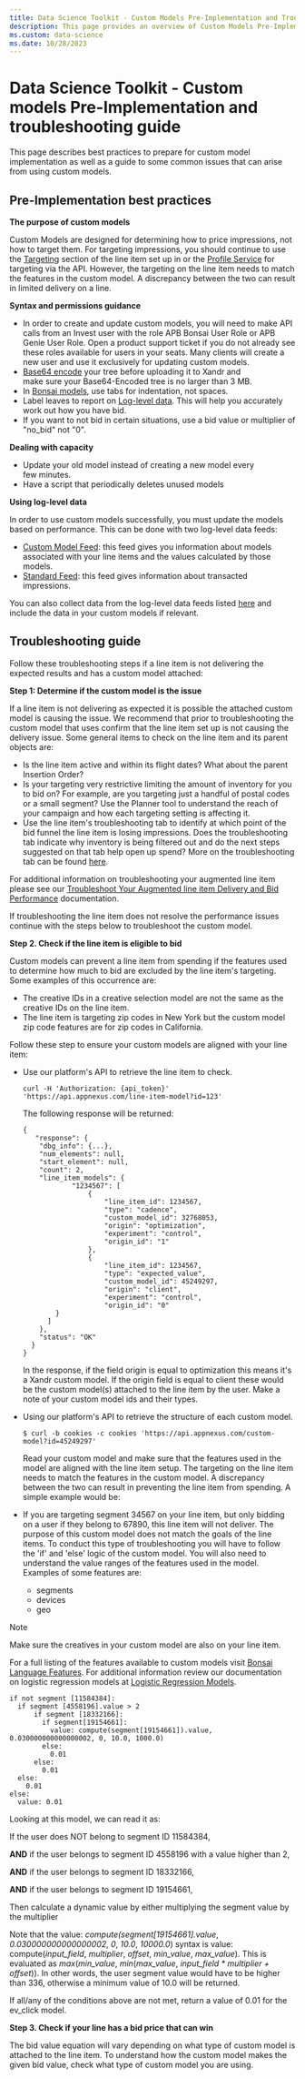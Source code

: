 ```yaml
---
title: Data Science Toolkit - Custom Models Pre-Implementation and Troubleshooting Guide
description: This page provides an overview of Custom Models Pre-Implementation best practices and Troubleshooting guide.  
ms.custom: data-science
ms.date: 10/28/2023
---
```



# Data Science Toolkit - Custom models Pre-Implementation and troubleshooting guide

This page describes best practices to prepare for custom model implementation as well as a guide to some common issues that can arise from using custom models.

## Pre-Implementation best practices

**The purpose of custom models**

Custom Models are designed for determining how to price impressions, not how to target them. For targeting impressions, you should continue to use the [Targeting](../invest/buy-side-targeting.md) section of the line item set up in  or the [Profile Service](../digital-platform-api/profile-service.md) for targeting via the API. However, the targeting on the line item needs to match the features in the custom model​. A discrepancy between the two can result in limited delivery on a line.

**Syntax and permissions guidance**

- In order to create and update custom models, you will need to make API calls from an Invest user with the role APB Bonsai User Role or APB Genie User Role. Open a product support ticket if you do not already see these roles available for users in your seats. Many clients will create a new user and use it exclusively for updating custom models.
- [Base64 encode](https://developer.mozilla.org/en-US/docs/Glossary/Base64) your tree before uploading it to Xandr and make sure your Base64-Encoded tree is no larger than 3 MB.​
- In [Bonsai models](the-bonsai-language.md), use tabs for indentation, not spaces.
- Label leaves to report on [Log-level data](../log-level-data/log-level-data-feeds.md). This will help you accurately work out how you have bid.
- If you want to not bid in certain situations, use a bid value or multiplier of "no_bid" not "0".

**Dealing with capacity**

- Update your old model instead of creating a new model every few minutes.​
- Have a script that periodically deletes unused models

**Using log-level data**

In order to use custom models successfully, you must update the models based on performance. This can be done with two log-level data feeds:

- [Custom Model Feed](log-level-custom-model-feed.md): this feed gives you information about models associated with your line items and the values calculated by those models.
- [Standard Feed](../log-level-data/standard-feed.md): this feed gives information about transacted impressions.

You can also collect data from the log-level data feeds listed [here](../log-level-data/log-level-data-feeds.md) and include the data in your custom models if relevant.

## Troubleshooting guide

Follow these troubleshooting steps if a line item is not delivering the expected results and has a custom model attached:

**Step 1: Determine if the custom model is the issue**

If a line item is not delivering as expected it is possible the attached custom model is causing the issue. We recommend that prior to troubleshooting the custom model that uses confirm that the line item set up is not causing the delivery issue. Some general items to check on the line item and its parent objects are:

- Is the line item active and within its flight dates? What about the parent Insertion Order?
- Is your targeting very restrictive limiting the amount of inventory for you to bid on? For example, are you targeting just a handful of postal codes or a small segment? Use the Planner tool to understand the reach of your campaign and how each targeting setting is affecting it.
- Use the line item's troubleshooting tab to identify at which point of the bid funnel the line item is losing impressions. Does the troubleshooting tab indicate why inventory is being filtered out and do the next steps suggested on that tab help open up spend? More on the troubleshooting tab can be found [here](https://staging.invest.xandr.com/login).

For additional information on troubleshooting your augmented line item please see our [Troubleshoot Your Augmented line item Delivery and Bid Performance](../invest/troubleshoot-your-augmented-line-item-delivery-and-bid-performance.md) documentation.

If troubleshooting the line item does not resolve the performance issues continue with the steps below to troubleshoot the custom model.

**Step 2. Check if the line item is eligible to bid**

Custom models can prevent a line item from spending if the features used to determine how much to bid are excluded by the line item's targeting. Some examples of this occurrence are:

- The creative IDs in a creative selection model are not the same as the creative IDs on the line item.
- The line item is targeting zip codes in New York but the custom model zip code features are for zip codes in California.

Follow these step to ensure your custom models are aligned with your line item:

- Use our platform's API to retrieve the line item to check.

  ``` 
  curl -H 'Authorization: {api_token}' 'https://api.appnexus.com/line-item-model?id=123'
  ```

  The following response will be returned:

  ``` 
  {
     "response": {
      "dbg_info": {...},
      "num_elements": null,
      "start_element": null,
      "count": 2,
      "line_item_models": {
              "1234567": [
                  {
                      "line_item_id": 1234567,
                      "type": "cadence",
                      "custom_model_id": 32768053,
                      "origin": "optimization",
                      "experiment": "control",
                      "origin_id": "1"
                  },
                  {
                      "line_item_id": 1234567,
                      "type": "expected_value",
                      "custom_model_id": 45249297,
                      "origin": "client",
                      "experiment": "control",
                      "origin_id": "0"
          }
        ]
      },
      "status": "OK"
    }
  }
  ```

  In the response, if the field origin is equal to optimization this means it's a Xandr custom model. If the origin field is equal to client these would be the custom model(s) attached to the line item by the user. Make a note of your custom model ids and their types.

- Using our platform's API to retrieve the structure of each custom model.

  ``` 
  $ curl -b cookies -c cookies 'https://api.appnexus.com/custom-model?id=45249297'
  ```

  Read your custom model and make sure that the features used in the model are aligned with the line item setup. The targeting on the line item needs to match the features in the custom model​. A discrepancy between the two can result in preventing the line item from spending. A simple example would be:

- If you are targeting segment 34567 on your line item, but only bidding on a user if they belong to 67890, this line item will not deliver. The purpose of this custom model does not match the goals of the line items. To conduct this type of troubleshooting you will have to follow the 'if' and 'else' logic of the custom model. You will also need to understand the value ranges of the features used in the model. Examples of some features are:
  - segments
  - devices
  - geo

> [!NOTE]
> Make sure the creatives in your custom model are also on your line item.

For a full listing of the features available to custom models visit [Bonsai Language Features](bonsai-language-features.md). For additional information review our documentation on logistic regression models at [Logistic Regression Models](logistic-regression-models.md). 

``` 
if not segment [11584384]:
  if segment [4558196].value > 2
      if segment [18332166]:
        if segment[19154661]:
          value: compute(segment[19154661]).value, 0.030000000000000002, 0, 10.0, 1000.0)
        else:
          0.01
      else:
        0.01
  else:
    0.01
else:
  value: 0.01
```

Looking at this model, we can read it as:

If the user does NOT belong to segment ID 11584384,

**AND** if the user belongs to segment ID 4558196 with a value higher than 2,

**AND** if the user belongs to segment ID 18332166,

**AND** if the user belongs to segment ID 19154661,

Then calculate a dynamic value by either multiplying the segment value by the multiplier

Note that the value: *compute(segment\[19154661\].value*, *0.030000000000000002*, *0*, *10.0*, *10000.0*) syntax is value: compute(*input_field*, *multiplier*, *offset*, *min_value*, *max_value*). This is evaluated as *max*(*min_value*, *min*(*max_value*, *input_field \* multiplier + offset*)). In other words, the user segment value would have to be higher than 336, otherwise a minimum value of 10.0 will be returned.

If all/any of the conditions above are not met, return a value of 0.01 for the ev_click model.

**Step 3. Check if your line has a bid price that can win**

The bid value equation will vary depending on what type of custom model is attached to the line item. To understand how the custom model makes the given bid value, check what type of custom model you are using.
